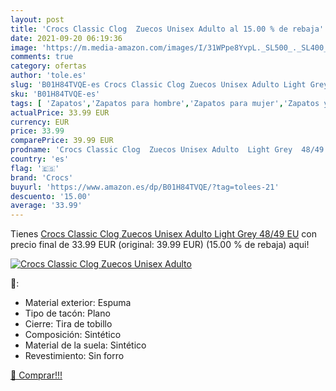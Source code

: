 ```yaml
---
layout: post
title: 'Crocs Classic Clog  Zuecos Unisex Adulto al 15.00 % de rebaja'
date: 2021-09-20 06:19:36
image: 'https://m.media-amazon.com/images/I/31WPpe8YvpL._SL500_._SL400_.jpg'
comments: true
category: ofertas
author: 'tole.es'
slug: 'B01H84TVQE-es Crocs Classic Clog Zuecos Unisex Adulto Light Grey 48/49 EU'
sku: 'B01H84TVQE-es'
tags: [ 'Zapatos','Zapatos para hombre','Zapatos para mujer','Zapatos y complementos','Zuecos de mujer','Zuecos y mules de mujer','Zuecos y mules para hombre','crocs','zuecos', ]
actualPrice: 33.99 EUR
currency: EUR
price: 33.99
comparePrice: 39.99 EUR
prodname: 'Crocs Classic Clog  Zuecos Unisex Adulto  Light Grey  48/49 EU'
country: 'es'
flag: '🇪🇸'
brand: 'Crocs'
buyurl: 'https://www.amazon.es/dp/B01H84TVQE/?tag=tolees-21'
descuento: '15.00'
average: '33.99'
---
```


Tienes [Crocs Classic Clog  Zuecos Unisex Adulto  Light Grey  48/49 EU](https://www.amazon.es/dp/B01H84TVQE/?tag=tolees-21) con precio final de  33.99 EUR (original: 39.99 EUR) (15.00 %  de rebaja) aqui!

[![Crocs Classic Clog  Zuecos Unisex Adulto](https://m.media-amazon.com/images/I/31WPpe8YvpL._SL500_._SL400_.jpg)](https://www.amazon.es/dp/B01H84TVQE/?tag=tolees-21)

🔎:

- Material exterior: Espuma
- Tipo de tacón: Plano
- Cierre: Tira de tobillo
- Composición: Sintético
- Material de la suela: Sintético
- Revestimiento: Sin forro

[🛒 Comprar!!!](https://www.amazon.es/dp/B01H84TVQE/?tag=tolees-21)
